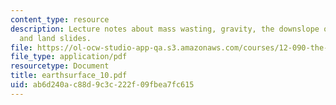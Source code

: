 ```yaml
---
content_type: resource
description: Lecture notes about mass wasting, gravity, the downslope of gravity,
  and land slides.
file: https://ol-ocw-studio-app-qa.s3.amazonaws.com/courses/12-090-the-environment-of-the-earths-surface-spring-2007/ab6d240ac88d9c3c222f09fbea7fc615_earthsurface_10.pdf
file_type: application/pdf
resourcetype: Document
title: earthsurface_10.pdf
uid: ab6d240a-c88d-9c3c-222f-09fbea7fc615
---
```

